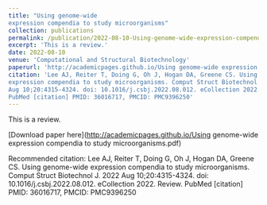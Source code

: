 ```yaml
---
title: "Using genome-wide
expression compendia to study microorganisms"
collection: publications
permalink: /publication/2022-08-10-Using-genome-wide-expression-compendia-to-study-microorganisms
excerpt: 'This is a review.'
date: 2022-08-10
venue: 'Computational and Structural Biotechnology'
paperurl: 'http://academicpages.github.io/Using genome-wide expression compendia to study microorganisms.pdf'
citation: 'Lee AJ, Reiter T, Doing G, Oh J, Hogan DA, Greene CS. Using genome-wide
expression compendia to study microorganisms. Comput Struct Biotechnol J. 2022
Aug 10;20:4315-4324. doi: 10.1016/j.csbj.2022.08.012. eCollection 2022. Review.
PubMed [citation] PMID: 36016717, PMCID: PMC9396250'
---
```

This is a review.

[Download paper here](http://academicpages.github.io/Using genome-wide expression compendia to study microorganisms.pdf)

Recommended citation: Lee AJ, Reiter T, Doing G, Oh J, Hogan DA, Greene CS. Using genome-wide
expression compendia to study microorganisms. Comput Struct Biotechnol J. 2022
Aug 10;20:4315-4324. doi: 10.1016/j.csbj.2022.08.012. eCollection 2022. Review.
PubMed [citation] PMID: 36016717, PMCID: PMC9396250